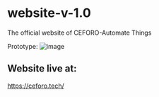 # website-v-1.0
The official website of CEFORO-Automate Things

Prototype:
![image](https://user-images.githubusercontent.com/52818671/91944682-1c6d1700-ed1c-11ea-8efe-2db9356388aa.png)

## Website live at: 
https://ceforo.tech/
